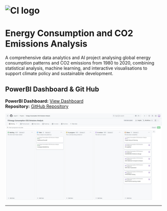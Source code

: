 # ![CI logo](https://codeinstitute.s3.amazonaws.com/fullstack/ci_logo_small.png)

# Energy Consumption and CO2 Emissions Analysis

A comprehensive data analytics and AI project analysing global energy consumption patterns and CO2 emissions from 1980 to 2020, combining statistical analysis, machine learning, and interactive visualisations to support climate policy and sustainable development.

## PowerBI Dashboard & Git Hub
**PowerBI Dashboard:** [View Dashboard](https://github.com/enjoy15/Energy-Consumption-CO2-Emissions-Analysis/blob/main/dashboard/Energy%20Consumption%20%26%20CO2%20Emissions%20Analysis%20Dashboard.pbix)  
**Repository:** [GitHub Repository](https://github.com/enjoy15/Energy-Consumption-CO2-Emissions-Analysis)

<p align="center">
  <img src="images/dashboard.jpg" alt="PowerBI Dashboard" width="1000"/>
</p>

---
